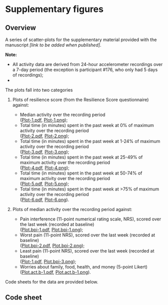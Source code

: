 # Supplementary figures

## Overview
A series of scatter-plots for the supplementary material provided with the manuscript _[link to be added when published]_.

**Note:**  
- All activity data are derived from 24-hour accelerometer recordings over a 7-day period (the exception is participant #176, who only had 5 days of recordings);  
- 

The plots fall into two categories   

1. Plots of resilience score (from the Resilience Score questionnaire) against:
    - Median activity over the recording period<br> ([Plot-1.pdf](./figures/Plot-1.pdf), [Plot-1.png](./figures/Plot-1.png));
    - Total time (in minutes) spent in the past week at 0% of maximum activity over the recording period<br> ([Plot-2.pdf](./figures/Plot-2.pdf), [Plot-2.png](./figures/Plot-2.png));
    - Total time (in minutes) spent in the past week at 1-24% of maximum activity over the recording period<br>  ([Plot-3.pdf](./figures/Plot-3.pdf), [Plot-3.png](./figures/Plot-3.png));
    - Total time (in minutes) spent in the past week at 25-49% of maximum activity over the recording period<br>  ([Plot-4.pdf](./figures/Plot-4.pdf), [Plot-4.png](./figures/Plot-4.png));
    - Total time (in minutes) spent in the past week at 50-74% of maximum activity over the recording period<br>   ([Plot-5.pdf](./figures/Plot-5.pdf), [Plot-5.png](./figures/Plot-5.png));
    - Total time (in minutes) spent in the past week at >75% of maximum activity over the recording period<br>  ([Plot-6.pdf](./figures/Plot-6.pdf), [Plot-6.png](./figures/Plot-6.png)). 
    
2. Plots of median activity over the recording period against: 
    - Pain interference (11-point numerical rating scale, NRS), scored over the last week (recorded at baseline)<br> ([Plot.bpi-1.pdf](./figures/Plot.bpi-1.pdf), [Plot.bpi-1.png](./figures/Plot.bpi-1.png));
    - Worst pain (11-point NRS), scored over the last week (recorded at baseline)<br> ([Plot.bpi-2.pdf](./figures/Plot.bpi-2.pdf), [Plot.bpi-2.png](./figures/Plot.bpi-2.png));
    - Least pain (11-point NRS), scored over the last week (recorded at baseline)<br> ([Plot-1.pdf](./figures/Plot-1.pdf), [Plot.bpi-3.png](./figures/Plot.bpi-3.png));
    - Worries about family, food, health, and money (5-point Likert)<br> ([Plot.act.b-1.pdf](./figures/Plot.act.b-1.pdf), [Plot.act.b-1.png](./figures/Plot.act.b-1.png)).

Code sheets for the data are provided below.

## Code sheet


